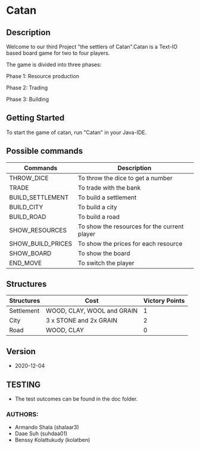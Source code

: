 # Catan 


## Description
Welcome to our third Project "the settlers of Catan".Catan is a Text-IO based board game for two to four players. 

The game is divided into three phases: 

Phase 1: Resource production

Phase 2: Trading

Phase 3: Building 


## Getting Started
To start the game of catan, run "Catan" in your Java-IDE. 


## Possible commands

| Commands  | Description |
| ------------- | ------------- |
| THROW_DICE | To throw the dice to get a number |
| TRADE | To trade with the bank  |
| BUILD_SETTLEMENT | To build a settlement |
| BUILD_CITY | To build a city |
| BUILD_ROAD | To build a road |
| SHOW_RESOURCES | To show the resources for the current player |
| SHOW_BUILD_PRICES | To show the prices for each resource |
| SHOW_BOARD | To show the board|
| END_MOVE | To switch the player |

## Structures 

| Structures    |         Cost     | Victory Points |
| ------------- | ------------- | ------------- |
| Settlement |  	WOOD, CLAY, WOOL and GRAIN |1 |
| City | 	3 x STONE and 2x GRAIN    |2 |
| Road | WOOD, CLAY  |0 |


## Version

* 2020-12-04

## TESTING

* The test outcomes can be found in the doc folder. 

### AUTHORS: 
- Armando Shala (shalaar3) 
- Daae Suh (suhdaa01)
- Benssy Kolattukudy (kolatben)
